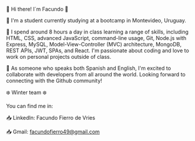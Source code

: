 :wave: Hi there! I´m Facundo 👋

:book: I'm a student currently studying at a bootcamp in Montevideo, Uruguay. 

:speech_balloon: I spend around 8 hours a day in class learning a range of skills, including HTML, CSS, advanced JavaScript, command-line usage, Git, Node.js with Express, MySQL, Model-View-Controller (MVC) architecture, MongoDB, REST APIs, JWT, SPAs, and React. I'm passionate about coding and love to work on personal projects outside of class. 

:speech_balloon: As someone who speaks both Spanish and English, I'm excited to collaborate with developers from all around the world. Looking forward to connecting with the Github community!

:snowflake: Winter team :snowflake:

You can find me in:

:inbox_tray: LinkedIn: Facundo Fierro de Vries

:inbox_tray: Gmail: facundofierro49@gmail.com


